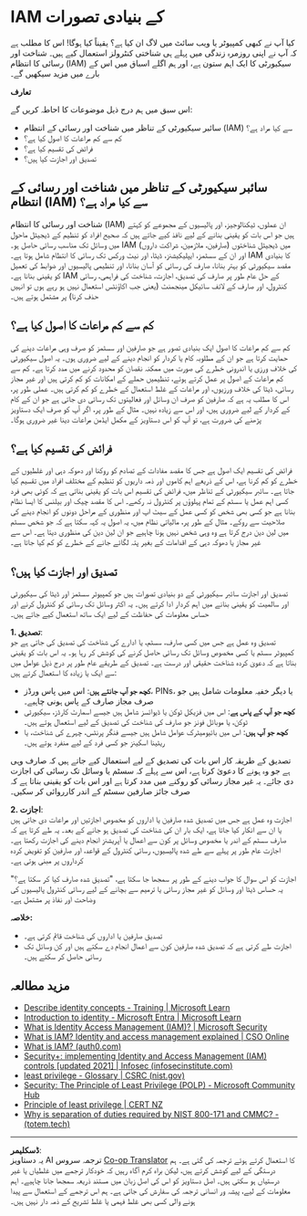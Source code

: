 <!--
CO_OP_TRANSLATOR_METADATA:
{
  "original_hash": "2e3864e3d579f0dbb4ac2ec8c5f82acf",
  "translation_date": "2025-09-03T19:39:32+00:00",
  "source_file": "2.1 IAM key concepts.md",
  "language_code": "ur"
}
-->
# IAM کے بنیادی تصورات

کیا آپ نے کبھی کمپیوٹر یا ویب سائٹ میں لاگ ان کیا ہے؟ یقیناً کیا ہوگا! اس کا مطلب ہے کہ آپ نے اپنی روزمرہ زندگی میں پہلے ہی شناختی کنٹرولز استعمال کیے ہیں۔ شناخت اور رسائی کا انتظام (IAM) سیکیورٹی کا ایک اہم ستون ہے، اور ہم اگلے اسباق میں اس کے بارے میں مزید سیکھیں گے۔

**تعارف**

اس سبق میں ہم درج ذیل موضوعات کا احاطہ کریں گے:

- سائبر سیکیورٹی کے تناظر میں شناخت اور رسائی کے انتظام (IAM) سے کیا مراد ہے؟
- کم سے کم مراعات کا اصول کیا ہے؟
- فرائض کی تقسیم کیا ہے؟
- تصدیق اور اجازت کیا ہیں؟

## سائبر سیکیورٹی کے تناظر میں شناخت اور رسائی کے انتظام (IAM) سے کیا مراد ہے؟

شناخت اور رسائی کا انتظام (IAM) ان عملوں، ٹیکنالوجیز، اور پالیسیوں کے مجموعے کو کہتے ہیں جو اس بات کو یقینی بنانے کے لیے نافذ کیے جاتے ہیں کہ صحیح افراد کو تنظیم کے ڈیجیٹل ماحول میں وسائل تک مناسب رسائی حاصل ہو۔ IAM میں ڈیجیٹل شناختوں (صارفین، ملازمین، شراکت داروں) اور ان کے سسٹمز، ایپلیکیشنز، ڈیٹا، اور نیٹ ورکس تک رسائی کا انتظام شامل ہوتا ہے۔ IAM کا بنیادی مقصد سیکیورٹی کو بہتر بنانا، صارف کی رسائی کو آسان بنانا، اور تنظیمی پالیسیوں اور ضوابط کی تعمیل کو یقینی بنانا ہے۔ IAM کے حل عام طور پر صارف کی تصدیق، اجازت، شناخت کی فراہمی، رسائی کنٹرول، اور صارف کے لائف سائیکل مینجمنٹ (یعنی جب اکاؤنٹس استعمال نہیں ہو رہے ہوں تو انہیں حذف کرنا) پر مشتمل ہوتے ہیں۔

## کم سے کم مراعات کا اصول کیا ہے؟

کم سے کم مراعات کا اصول ایک بنیادی تصور ہے جو صارفین اور سسٹمز کو صرف وہی مراعات دینے کی حمایت کرتا ہے جو ان کے مطلوبہ کام یا کردار کو انجام دینے کے لیے ضروری ہوں۔ یہ اصول سیکیورٹی کی خلاف ورزی یا اندرونی خطرے کی صورت میں ممکنہ نقصان کو محدود کرنے میں مدد کرتا ہے۔ کم سے کم مراعات کے اصول پر عمل کرتے ہوئے، تنظیمیں حملے کے امکانات کو کم کرتی ہیں اور غیر مجاز رسائی، ڈیٹا کی خلاف ورزیوں، اور مراعات کے غلط استعمال کے خطرے کو کم کرتی ہیں۔ عملی طور پر، اس کا مطلب یہ ہے کہ صارفین کو صرف ان وسائل اور فعالیتوں تک رسائی دی جاتی ہے جو ان کے کام کے کردار کے لیے ضروری ہیں، اور اس سے زیادہ نہیں۔ مثال کے طور پر، اگر آپ کو صرف ایک دستاویز پڑھنے کی ضرورت ہے، تو آپ کو اس دستاویز کے مکمل ایڈمن مراعات دینا غیر ضروری ہوگا۔

## فرائض کی تقسیم کیا ہے؟

فرائض کی تقسیم ایک اصول ہے جس کا مقصد مفادات کے تصادم کو روکنا اور دھوکہ دہی اور غلطیوں کے خطرے کو کم کرنا ہے، اس کے ذریعے اہم کاموں اور ذمہ داریوں کو تنظیم کے مختلف افراد میں تقسیم کیا جاتا ہے۔ سائبر سیکیورٹی کے تناظر میں، فرائض کی تقسیم اس بات کو یقینی بناتی ہے کہ کوئی بھی فرد کسی اہم عمل یا سسٹم کے تمام پہلوؤں پر کنٹرول نہ رکھے۔ اس کا مقصد چیک اور بیلنس کا ایسا نظام بنانا ہے جو کسی بھی شخص کو کسی عمل کے سیٹ اپ اور منظوری کے مراحل دونوں کو انجام دینے کی صلاحیت سے روکے۔ مثال کے طور پر، مالیاتی نظام میں، یہ اصول یہ کہہ سکتا ہے کہ جو شخص سسٹم میں لین دین درج کرتا ہے وہ وہی شخص نہیں ہونا چاہیے جو ان لین دین کی منظوری دیتا ہے۔ اس سے غیر مجاز یا دھوکہ دہی کے اقدامات کے بغیر پتہ لگائے جانے کے خطرے کو کم کیا جاتا ہے۔

## تصدیق اور اجازت کیا ہیں؟

تصدیق اور اجازت سائبر سیکیورٹی کے دو بنیادی تصورات ہیں جو کمپیوٹر سسٹمز اور ڈیٹا کی سیکیورٹی اور سالمیت کو یقینی بنانے میں اہم کردار ادا کرتے ہیں۔ یہ اکثر وسائل تک رسائی کو کنٹرول کرنے اور حساس معلومات کی حفاظت کے لیے ایک ساتھ استعمال کیے جاتے ہیں۔

**1. تصدیق**:  
تصدیق وہ عمل ہے جس میں کسی صارف، سسٹم، یا ادارے کی شناخت کی تصدیق کی جاتی ہے جو کمپیوٹر سسٹم یا کسی مخصوص وسائل تک رسائی حاصل کرنے کی کوشش کر رہا ہو۔ یہ اس بات کو یقینی بناتا ہے کہ دعویٰ کردہ شناخت حقیقی اور درست ہے۔ تصدیق کے طریقے عام طور پر درج ذیل عوامل میں سے ایک یا زیادہ کا استعمال کرتے ہیں:

   - **کچھ جو آپ جانتے ہیں**: اس میں پاس ورڈز، PINs، یا دیگر خفیہ معلومات شامل ہیں جو صرف مجاز صارف کے پاس ہونی چاہیے۔
   - **کچھ جو آپ کے پاس ہے**: اس میں فزیکل ٹوکن یا ڈیوائسز شامل ہیں جیسے اسمارٹ کارڈز، سیکیورٹی ٹوکن، یا موبائل فونز جو صارف کی شناخت کی تصدیق کے لیے استعمال ہوتے ہیں۔
   - **کچھ جو آپ ہیں**: اس میں بائیومیٹرک عوامل شامل ہیں جیسے فنگر پرنٹس، چہرے کی شناخت، یا ریٹینا اسکینز جو کسی فرد کے لیے منفرد ہوتے ہیں۔

تصدیق کے طریقہ کار اس بات کی تصدیق کے لیے استعمال کیے جاتے ہیں کہ صارف وہی ہے جو وہ ہونے کا دعویٰ کرتا ہے، اس سے پہلے کہ سسٹم یا وسائل تک رسائی کی اجازت دی جائے۔ یہ غیر مجاز رسائی کو روکنے میں مدد کرتا ہے اور اس بات کو یقینی بناتا ہے کہ صرف جائز صارفین سسٹم کے اندر کارروائی کر سکیں۔

**2. اجازت**:  
اجازت وہ عمل ہے جس میں تصدیق شدہ صارفین یا اداروں کو مخصوص اجازتیں اور مراعات دی جاتی ہیں یا ان سے انکار کیا جاتا ہے، ایک بار ان کی شناخت کی تصدیق ہو جانے کے بعد۔ یہ طے کرتا ہے کہ صارف سسٹم کے اندر یا مخصوص وسائل پر کون سے اعمال یا آپریشنز انجام دینے کی اجازت رکھتا ہے۔ اجازت عام طور پر پہلے سے طے شدہ پالیسیوں، رسائی کنٹرول کے قواعد، اور صارفین کو تفویض کردہ کرداروں پر مبنی ہوتی ہے۔

اجازت کو اس سوال کا جواب دینے کے طور پر سمجھا جا سکتا ہے، "تصدیق شدہ صارف کیا کر سکتا ہے؟" یہ حساس ڈیٹا اور وسائل کو غیر مجاز رسائی یا ترمیم سے بچانے کے لیے رسائی کنٹرول پالیسیوں کی وضاحت اور نفاذ پر مشتمل ہے۔

**خلاصہ:**

- تصدیق صارفین یا اداروں کی شناخت قائم کرتی ہے۔
- اجازت طے کرتی ہے کہ تصدیق شدہ صارفین کون سے اعمال انجام دے سکتے ہیں اور کن وسائل تک رسائی حاصل کر سکتے ہیں۔

## مزید مطالعہ

- [Describe identity concepts - Training | Microsoft Learn](https://learn.microsoft.com/training/modules/describe-identity-principles-concepts/?WT.mc_id=academic-96948-sayoung)  
- [Introduction to identity - Microsoft Entra | Microsoft Learn](https://learn.microsoft.com/azure/active-directory/fundamentals/identity-fundamental-concepts?WT.mc_id=academic-96948-sayoung)  
- [What is Identity Access Management (IAM)? | Microsoft Security](https://www.microsoft.com/security/business/security-101/what-is-identity-access-management-iam?WT.mc_id=academic-96948-sayoung)  
- [What is IAM? Identity and access management explained | CSO Online](https://www.csoonline.com/article/518296/what-is-iam-identity-and-access-management-explained.html)  
- [What is IAM? (auth0.com)](https://auth0.com/blog/what-is-iam/)  
- [Security+: implementing Identity and Access Management (IAM) controls [updated 2021] | Infosec (infosecinstitute.com)](https://resources.infosecinstitute.com/certifications/securityplus/security-implementing-identity-and-access-management-iam-controls/)  
- [least privilege - Glossary | CSRC (nist.gov)](https://csrc.nist.gov/glossary/term/least_privilege)  
- [Security: The Principle of Least Privilege (POLP) - Microsoft Community Hub](https://techcommunity.microsoft.com/t5/azure-sql-blog/security-the-principle-of-least-privilege-polp/ba-p/2067390?WT.mc_id=academic-96948-sayoung)  
- [Principle of least privilege | CERT NZ](https://www.cert.govt.nz/it-specialists/critical-controls/principle-of-least-privilege/)  
- [Why is separation of duties required by NIST 800-171 and CMMC? - (totem.tech)](https://www.totem.tech/cmmc-separation-of-duties/)  

---

**ڈسکلیمر**:  
یہ دستاویز AI ترجمہ سروس [Co-op Translator](https://github.com/Azure/co-op-translator) کا استعمال کرتے ہوئے ترجمہ کی گئی ہے۔ ہم درستگی کے لیے کوشش کرتے ہیں، لیکن براہ کرم آگاہ رہیں کہ خودکار ترجمے میں غلطیاں یا غیر درستیاں ہو سکتی ہیں۔ اصل دستاویز کو اس کی اصل زبان میں مستند ذریعہ سمجھا جانا چاہیے۔ اہم معلومات کے لیے، پیشہ ور انسانی ترجمہ کی سفارش کی جاتی ہے۔ ہم اس ترجمے کے استعمال سے پیدا ہونے والی کسی بھی غلط فہمی یا غلط تشریح کے ذمہ دار نہیں ہیں۔